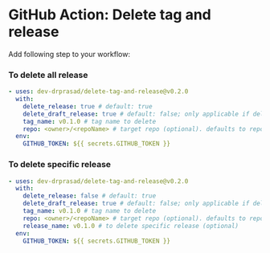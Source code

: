 # GitHub Action: Delete tag and release

Add following step to your workflow:

### To delete all release

```yaml
- uses: dev-drprasad/delete-tag-and-release@v0.2.0
  with:
    delete_release: true # default: true
    delete_draft_release: true # default: false; only applicable if delete_release == true
    tag_name: v0.1.0 # tag name to delete
    repo: <owner>/<repoName> # target repo (optional). defaults to repo running this action
  env:
    GITHUB_TOKEN: ${{ secrets.GITHUB_TOKEN }}
```

### To delete specific release 

```yaml
- uses: dev-drprasad/delete-tag-and-release@v0.2.0
  with:
    delete_release: false # default: true
    delete_draft_release: true # default: false; only applicable if delete_release == true
    tag_name: v0.1.0 # tag name to delete
    repo: <owner>/<repoName> # target repo (optional). defaults to repo running this action
    release_name: v0.1.0 # to delete specific release (optional)
  env:
    GITHUB_TOKEN: ${{ secrets.GITHUB_TOKEN }}
```